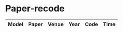 # Paper-recode
| Model |   Paper    | Venue | Year | Code | Time |
|:--------:|:--------:|:--------:|:--------:|:--------:|:--------:|



